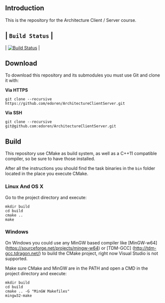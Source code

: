 ## Introduction

This is the repository for the Architecture Client / Server course.

| **`Build Status`** |
----------------------
| [![Build Status](https://travis-ci.org/edoren/ArchitectureClientServer.svg?branch=master)](https://travis-ci.org/edoren/ArchitectureClientServer) |

## Download
To download this repository and its submodules you must use Git and clone it
with:

**Via HTTPS**
```
git clone --recursive https://github.com/edoren/ArchitectureClientServer.git
```

**Via SSH**
```
git clone --recursive git@github.com:edoren/ArchitectureClientServer.git
```

## Build
This repository use CMake as build system, as well as a C++11 compatible
compiler, so be sure to have those installed.

After all the instructions you should find the task binaries in the `bin`
folder located in the place you execute CMake.

### Linux And OS X
Go to the project directory and execute:

```
mkdir build
cd build
cmake ..
make
```

### Windows
On Windows you could use any MinGW based compiler like [MinGW-w64]
(https://sourceforge.net/projects/mingw-w64) or [TDM-GCC]
(http://tdm-gcc.tdragon.net/) to build the CMake project, right
now Visual Studio is not supported.

Make sure CMake and MinGW are in the PATH and open a CMD in the project
directory and execute:

```
mkdir build
cd build
cmake .. -G "MinGW Makefiles"
mingw32-make
```
